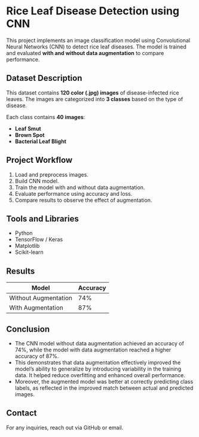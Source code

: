 # Rice Leaf Disease Detection using CNN
This project implements an image classification model using Convolutional Neural Networks (CNN) to detect rice leaf diseases. The model is trained and evaluated **with and without data augmentation** to compare performance.

## Dataset Description

This dataset contains **120 color (.jpg) images** of disease-infected rice leaves. The images are categorized into **3 classes** based on the type of disease.

Each class contains **40 images**:
- **Leaf Smut**
- **Brown Spot**
- **Bacterial Leaf Blight**

## Project Workflow

1. Load and preprocess images.
2. Build CNN model.
3. Train the model with and without data augmentation.
4. Evaluate performance using accuracy and loss.
5. Compare results to observe the effect of augmentation.

## Tools and Libraries

- Python
- TensorFlow / Keras
- Matplotlib
- Scikit-learn

## Results

| Model                  | Accuracy |
|-----------------------|----------|
| Without Augmentation  |  74%     |
| With Augmentation     |  87%     |

## Conclusion
- The CNN model without data augmentation achieved an accuracy of 74%, while the model with data augmentation reached a higher accuracy of 87%.
- This demonstrates that data augmentation effectively improved the model’s ability to generalize by introducing variability in the training data. It helped reduce overfitting and enhanced overall performance.
- Moreover, the augmented model was better at correctly predicting class labels, as reflected in the improved match between actual and predicted images.

## Contact
For any inquiries, reach out via GitHub or email.
